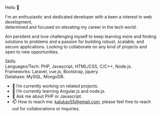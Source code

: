 Hello 👋 

I'm an enthusiastic and dedicated developer with a keen a interest in web development,  
determined and focused on elevating my career in the tech world.

Am persitent and love challenging myself to keep learning more and finding solutions to problems and a passion for building robust, scalable, and secure applications.
Looking to collaborate on any kind of projects and open to new opportunities.

Skills         
Languages/Tech: PHP, Javascript, HTML/CSS, C/C++, Node.js.	      
Frameworks: Laravel, vue.js, Bootstrap, jquery.      
Database: MySQL, MongoDB.

- 🔭 I’m currently working on related projects.
- 🌱 I’m currently learning Angular.js and node.js.
- 💬 Ask me about PHP or Javascript.
- 📫 How to reach me: kalukav55@gmail.com, please feel free to reach out for collaborations or inquiries. 


